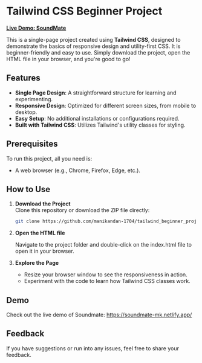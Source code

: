 # Tailwind CSS Beginner Project

**[Live Demo: SoundMate](https://soundmate-mk.netlify.app/)**

This is a single-page project created using **Tailwind CSS**, designed to demonstrate the basics of responsive design and utility-first CSS. It is beginner-friendly and easy to use. Simply download the project, open the HTML file in your browser, and you're good to go!

## Features

- **Single Page Design**: A straightforward structure for learning and experimenting.
- **Responsive Design**: Optimized for different screen sizes, from mobile to desktop.
- **Easy Setup**: No additional installations or configurations required.
- **Built with Tailwind CSS**: Utilizes Tailwind's utility classes for styling.

## Prerequisites

To run this project, all you need is:
- A web browser (e.g., Chrome, Firefox, Edge, etc.).

## How to Use

1. **Download the Project**  
   Clone this repository or download the ZIP file directly:
   ```bash
   git clone https://github.com/manikandan-1704/tailwind_beginner_project.git

2. **Open the HTML file**  

   Navigate to the project folder and double-click on the index.html file to open it in your browser.

3. **Explore the Page**

   - Resize your browser window to see the responsiveness in action.
   - Experiment with the code to learn how Tailwind CSS classes work.

  
## Demo

Check out the live demo of Soundmate:
https://soundmate-mk.netlify.app/

## Feedback

If you have suggestions or run into any issues, feel free to share your feedback.
